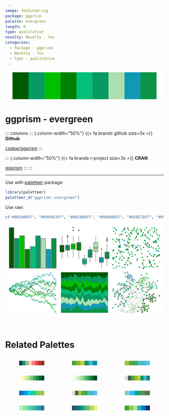 ```yaml
---
image: featured.svg
package: ggprism
palette: evergreen
length: 9
type: qualitative
novelty: Novelty - Yes
categories:
  - Package - ggprism
  - Novelty - Yes
  - Type - qualitative
---
```


![](featured.svg)

# ggprism - evergreen 

::: columns
::: {.column width="50%"}
{{< fa brands github size=3x >}}
**Github**

[csdaw/ggprism](https://github.com/csdaw/ggprism)
:::

::: {.column width="50%"}
{{< fa brands r-project size=3x >}}
**CRAN**

[ggprism](https://CRAN.R-project.org/package=ggprism)
:::
:::

<hr> 

Use with [paletteer](https://emilhvitfeldt.github.io/paletteer/) package:

```r
library(paletteer)
paletteer_d("ggprism::evergreen")
```

Use raw:

```r
c("#005A00FF", "#099963FF", "#00C000FF", "#008000FF", "#05BE78FF", "#099963FF", "#ADDEADFF", "#0F99B2FF", "#0A9444FF")
``` 

![](examples.svg) 

<br>

# Related Palettes

<div class="list" style="display: grid; grid-template-columns: auto auto auto;"> <figure class="figure">
<a href="../../awtools/a_palette/"> <img src="../../awtools/a_palette/featured.svg" style="width: 100%;" class="figure-img"></a>
</figure> <figure class="figure">
<a href="../../ggthemes/excel_Green/"> <img src="../../ggthemes/excel_Green/featured.svg" style="width: 100%;" class="figure-img"></a>
</figure> <figure class="figure">
<a href="../../ggthemes/excel_Green_Yellow/"> <img src="../../ggthemes/excel_Green_Yellow/featured.svg" style="width: 100%;" class="figure-img"></a>
</figure> <figure class="figure">
<a href="../../RColorBrewer/YlGn/"> <img src="../../RColorBrewer/YlGn/featured.svg" style="width: 100%;" class="figure-img"></a>
</figure> <figure class="figure">
<a href="../../RColorBrewer/Greens/"> <img src="../../RColorBrewer/Greens/featured.svg" style="width: 100%;" class="figure-img"></a>
</figure> <figure class="figure">
<a href="../../Redmonder/qMSOGn/"> <img src="../../Redmonder/qMSOGn/featured.svg" style="width: 100%;" class="figure-img"></a>
</figure> <figure class="figure">
<a href="../../ggthemes/excel_Blue/"> <img src="../../ggthemes/excel_Blue/featured.svg" style="width: 100%;" class="figure-img"></a>
</figure> <figure class="figure">
<a href="../../Redmonder/qMSOGnYl/"> <img src="../../Redmonder/qMSOGnYl/featured.svg" style="width: 100%;" class="figure-img"></a>
</figure> <figure class="figure">
<a href="../../fishualize/Parablennius_pilicornis/"> <img src="../../fishualize/Parablennius_pilicornis/featured.svg" style="width: 100%;" class="figure-img"></a>
</figure> <figure class="figure">
<a href="../../rcartocolor/TealGrn/"> <img src="../../rcartocolor/TealGrn/featured.svg" style="width: 100%;" class="figure-img"></a>
</figure> <figure class="figure">
<a href="../../rcartocolor/ag_GrnYl/"> <img src="../../rcartocolor/ag_GrnYl/featured.svg" style="width: 100%;" class="figure-img"></a>
</figure> <figure class="figure">
<a href="../../LaCroixColoR/Lime/"> <img src="../../LaCroixColoR/Lime/featured.svg" style="width: 100%;" class="figure-img"></a>
</figure> 
</div>
